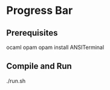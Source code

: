# Progress Bar

## Prerequisites

ocaml
opam
opam install ANSITerminal

## Compile and Run

./run.sh

